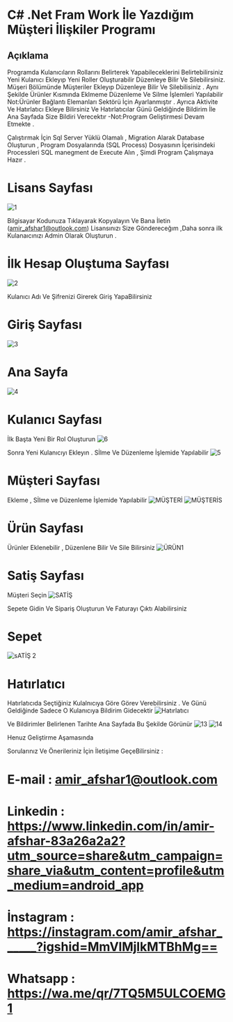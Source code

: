 # C# .Net Fram Work İle Yazdığım Müşteri İlişkiler Programı 
## Açıklama
Programda Kulanıcıların Rollarını Belirterek Yapabileceklerini Belirtebilirsiniz Yeni Kulanıcı Ekleyıp Yeni Roller Oluşturabilir Düzenleye Bilir Ve Silebilirsiniz.
Müşeri Bölümünde Müşteriler Ekleyıp Düzenleye Bilir Ve Silebilisiniz .
Aynı Şekilde Ürünler Kısmında Eklmeme Düzenleme Ve Silme İşlemleri Yapılabilir
 Not:Ürünler Bağlantı Elemanları Sektörü İçin Ayarlanmıştır .
Ayrıca Aktivite Ve Hatırlatıcı Ekleye Bilirsiniz Ve Hatırlatıcılar Günü Geldiğinde Bildirim İle Ana Sayfada Size Bildiri Verecektır 
 -Not:Program Geliştirmesi Devam Etmekte .


Çalıştırmak İçin Sql Server Yüklü Olamalı , Migration Alarak Database Oluşturun , Program Dosyalarında (SQL Process) Dosyasının İçerisindeki Processleri SQL manegment de Execute Alın , Şimdi Program Çalışmaya Hazır .

# Lisans Sayfası
![1](https://github.com/amirafshar2/CRMProject/assets/152279280/621beb18-8a20-42f3-9677-18a49db8b662)

 Bilgisayar Kodunuza Tıklayarak Kopyalayın Ve Bana İletin (amir_afshar1@outlook.com)
Lisansınızı Size Göndereceğım ,Daha sonra ilk Kulanaıcınızı Admin Olarak Oluşturun .
# İlk Hesap Oluştuma Sayfası
![2](https://github.com/amirafshar2/CRMProject/assets/152279280/74cce8a4-b6b6-4ccf-a94a-fd95283bf734)



 Kulanıcı Adı Ve Şifrenizi Girerek Giriş YapaBilirsiniz 
# Giriş Sayfası
![3](https://github.com/amirafshar2/CRMProject/assets/152279280/b469d5ee-0163-4e28-82da-6cc448e66222)



# Ana Sayfa
![4](https://github.com/amirafshar2/CRMProject/assets/152279280/0d57475d-0913-4641-890e-90929953755f)


# Kulanıcı Sayfası
İlk Başta Yeni Bir Rol Oluşturun 
![6](https://github.com/amirafshar2/CRMProject/assets/152279280/f47cb091-2bf1-4586-813a-6a09eca92216)



Sonra Yeni Kulanıcıyı Ekleyın . Sİlme Ve Düzenleme İşlemide Yapılabilir
![5](https://github.com/amirafshar2/CRMProject/assets/152279280/5ec5e99d-759d-44f3-a796-b30d3eee2285)

# Müşteri Sayfası
Ekleme , Sİlme ve Düzenleme İşlemide Yapılabilir
![MÜŞTERİ](https://github.com/amirafshar2/CRMProject/assets/152279280/9560b13d-a4a2-4177-9cbf-fa50bbd740ea)
![MÜŞTERİS](https://github.com/amirafshar2/CRMProject/assets/152279280/5cd90395-d920-4fcb-86a5-7314d4370899)

# Ürün Sayfası 
Ürünler Eklenebilir , Düzenlene Bilir Ve Sile Bilirsiniz 
![ÜRÜN1](https://github.com/amirafshar2/CRMProject/assets/152279280/a0473820-ce27-40c0-a896-bc041079f901)


# Satiş Sayfası
Müşteri Seçin
![SATİŞ](https://github.com/amirafshar2/CRMProject/assets/152279280/d7ea3482-11c8-4189-b263-92df7e75527e)

Sepete Gidin Ve Sipariş Oluşturun Ve Faturayı Çıktı  Alabilirsiniz
# Sepet
![sATİŞ 2](https://github.com/amirafshar2/CRMProject/assets/152279280/a71e9359-5e45-4660-9bd9-9b422a2652a3)

# Hatırlatıcı 
Hatırlatıcıda Seçtiğiniz Kulalnıcıya Göre Görev Verebilirsiniz . Ve Günü Geldiğinde Sadece O Kulanıcıya Bildirim Gidecektir 
![Hatırlatıcı](https://github.com/amirafshar2/CRMProject/assets/152279280/8c62b3c3-df64-43bb-96f7-ef45b9ced6ed)

Ve Bildirimler Belirlenen Tarihte Ana Sayfada Bu Şekilde Görünür 
![13](https://github.com/amirafshar2/CRMProject/assets/152279280/6b633c55-e37b-48f9-8326-2775a14cd193)
![14](https://github.com/amirafshar2/CRMProject/assets/152279280/cffd42ad-93c5-49a8-bf40-9773ebb8804b)

Henuz Geliştirme Aşamasında

Sorularınız Ve Önerileriniz İçin  İletişime GeçeBilirsiniz : 
# E-mail    : amir_afshar1@outlook.com
# Linkedin  : https://www.linkedin.com/in/amir-afshar-83a26a2a2?utm_source=share&utm_campaign=share_via&utm_content=profile&utm_medium=android_app
# İnstagram : https://instagram.com/amir_afshar______?igshid=MmVlMjlkMTBhMg==
# Whatsapp  : https://wa.me/qr/7TQ5M5ULCOEMG1


